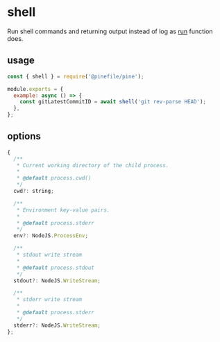 # shell

Run shell commands and returning output instead of log as [run](./run.md) function does.

## usage

```js
const { shell } = require('@pinefile/pine');

module.exports = {
  example: async () => {
    const gitLatestCommitID = await shell('git rev-parse HEAD');
  },
};
```

## options

```js
{
  /**
   * Current working directory of the child process.
   *
   * @default process.cwd()
   */
  cwd?: string;

  /**
   * Environment key-value pairs.
   *
   * @default process.stderr
   */
  env?: NodeJS.ProcessEnv;

  /**
   * stdout write stream
   *
   * @default process.stdout
   */
  stdout?: NodeJS.WriteStream;

  /**
   * stderr write stream
   *
   * @default process.stderr
   */
  stderr?: NodeJS.WriteStream;
};
```
